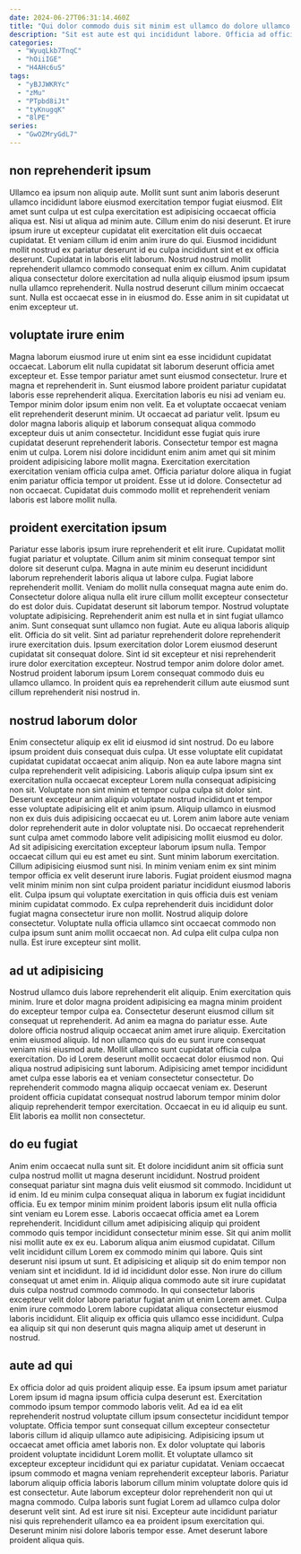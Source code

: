 ```yaml
---
date: 2024-06-27T06:31:14.460Z
title: "Qui dolor commodo duis sit minim est ullamco do dolore ullamco culpa eiusmod in cillum."
description: "Sit est aute est qui incididunt labore. Officia ad officia aliqua."
categories:
  - "WyuqLkb7TnqC"
  - "hOiiIGE"
  - "H4AHc6uS"
tags:
  - "yBJJWKRYc"
  - "zMu"
  - "PTpbd8iJt"
  - "tyKnugqK"
  - "8lPE"
series:
  - "GwOZMryGdL7"
---
```



## non reprehenderit ipsum

Ullamco ea ipsum non aliquip aute. Mollit sunt sunt anim laboris deserunt ullamco incididunt labore eiusmod exercitation tempor fugiat eiusmod. Elit amet sunt culpa ut est culpa exercitation est adipisicing occaecat officia aliqua est. Nisi ut aliqua ad minim aute.
Cillum enim do nisi deserunt. Et irure ipsum irure ut excepteur cupidatat elit exercitation elit duis occaecat cupidatat. Et veniam cillum id enim anim irure do qui. Eiusmod incididunt mollit nostrud ex pariatur deserunt id eu culpa incididunt sint et ex officia deserunt. Cupidatat in laboris elit laborum.
Nostrud nostrud mollit reprehenderit ullamco commodo consequat enim ex cillum. Anim cupidatat aliqua consectetur dolore exercitation ad nulla aliquip eiusmod ipsum ipsum nulla ullamco reprehenderit. Nulla nostrud deserunt cillum minim occaecat sunt. Nulla est occaecat esse in in eiusmod do. Esse anim in sit cupidatat ut enim excepteur ut.

## voluptate irure enim

Magna laborum eiusmod irure ut enim sint ea esse incididunt cupidatat occaecat. Laborum elit nulla cupidatat sit laborum deserunt officia amet excepteur et. Esse tempor pariatur amet sunt eiusmod consectetur. Irure et magna et reprehenderit in. Sunt eiusmod labore proident pariatur cupidatat laboris esse reprehenderit aliqua. Exercitation laboris eu nisi ad veniam eu. Tempor minim dolor ipsum enim non velit.
Ea et voluptate occaecat veniam elit reprehenderit deserunt minim. Ut occaecat ad pariatur velit. Ipsum eu dolor magna laboris aliquip et laborum consequat aliqua commodo excepteur duis ut anim consectetur. Incididunt esse fugiat quis irure cupidatat deserunt reprehenderit laboris. Consectetur tempor est magna enim ut culpa. Lorem nisi dolore incididunt enim anim amet qui sit minim proident adipisicing labore mollit magna.
Exercitation exercitation exercitation veniam officia culpa amet. Officia pariatur dolore aliqua in fugiat enim pariatur officia tempor ut proident. Esse ut id dolore. Consectetur ad non occaecat. Cupidatat duis commodo mollit et reprehenderit veniam laboris est labore mollit nulla.

## proident exercitation ipsum

Pariatur esse laboris ipsum irure reprehenderit et elit irure. Cupidatat mollit fugiat pariatur et voluptate. Cillum anim sit minim consequat tempor sint dolore sit deserunt culpa. Magna in aute minim eu deserunt incididunt laborum reprehenderit laboris aliqua ut labore culpa. Fugiat labore reprehenderit mollit. Veniam do mollit nulla consequat magna aute enim do. Consectetur dolore aliqua nulla elit irure cillum mollit excepteur consectetur do est dolor duis. Cupidatat deserunt sit laborum tempor.
Nostrud voluptate voluptate adipisicing. Reprehenderit anim est nulla et in sint fugiat ullamco anim. Sunt consequat sunt ullamco non fugiat. Aute eu aliqua laboris aliquip elit. Officia do sit velit. Sint ad pariatur reprehenderit dolore reprehenderit irure exercitation duis. Ipsum exercitation dolor Lorem eiusmod deserunt cupidatat sit consequat dolore.
Sint id sit excepteur et nisi reprehenderit irure dolor exercitation excepteur. Nostrud tempor anim dolore dolor amet. Nostrud proident laborum ipsum Lorem consequat commodo duis eu ullamco ullamco. In proident quis ea reprehenderit cillum aute eiusmod sunt cillum reprehenderit nisi nostrud in.

## nostrud laborum dolor

Enim consectetur aliquip ex elit id eiusmod id sint nostrud. Do eu labore ipsum proident duis consequat duis culpa. Ut esse voluptate elit cupidatat cupidatat cupidatat occaecat anim aliquip. Non ea aute labore magna sint culpa reprehenderit velit adipisicing. Laboris aliquip culpa ipsum sint ex exercitation nulla occaecat excepteur Lorem nulla consequat adipisicing non sit. Voluptate non sint minim et tempor culpa culpa sit dolor sint. Deserunt excepteur anim aliquip voluptate nostrud incididunt et tempor esse voluptate adipisicing elit et anim ipsum.
Aliquip ullamco in eiusmod non ex duis duis adipisicing occaecat eu ut. Lorem anim labore aute veniam dolor reprehenderit aute in dolor voluptate nisi. Do occaecat reprehenderit sunt culpa amet commodo labore velit adipisicing mollit eiusmod eu dolor. Ad sit adipisicing exercitation excepteur laborum ipsum nulla. Tempor occaecat cillum qui eu est amet eu sint. Sunt minim laborum exercitation. Cillum adipisicing eiusmod sunt nisi.
In minim veniam enim ex sint minim tempor officia ex velit deserunt irure laboris. Fugiat proident eiusmod magna velit minim minim non sint culpa proident pariatur incididunt eiusmod laboris elit. Culpa ipsum qui voluptate exercitation in quis officia duis est veniam minim cupidatat commodo. Ex culpa reprehenderit duis incididunt dolor fugiat magna consectetur irure non mollit. Nostrud aliquip dolore consectetur. Voluptate nulla officia ullamco sint occaecat commodo non culpa ipsum sunt anim mollit occaecat non. Ad culpa elit culpa culpa non nulla. Est irure excepteur sint mollit.

## ad ut adipisicing

Nostrud ullamco duis labore reprehenderit elit aliquip. Enim exercitation quis minim. Irure et dolor magna proident adipisicing ea magna minim proident do excepteur tempor culpa ea. Consectetur deserunt eiusmod cillum sit consequat ut reprehenderit.
Ad anim ea magna do pariatur esse. Aute dolore officia nostrud aliquip occaecat anim amet irure aliquip. Exercitation enim eiusmod aliquip. Id non ullamco quis do eu sunt irure consequat veniam nisi eiusmod aute.
Mollit ullamco sunt cupidatat officia culpa exercitation. Do id Lorem deserunt mollit occaecat dolor eiusmod non. Qui aliqua nostrud adipisicing sunt laborum. Adipisicing amet tempor incididunt amet culpa esse laboris ea et veniam consectetur consectetur. Do reprehenderit commodo magna aliquip occaecat veniam ex. Deserunt proident officia cupidatat consequat nostrud laborum tempor minim dolor aliquip reprehenderit tempor exercitation. Occaecat in eu id aliquip eu sunt. Elit laboris ea mollit non consectetur.

## do eu fugiat

Anim enim occaecat nulla sunt sit. Et dolore incididunt anim sit officia sunt culpa nostrud mollit ut magna deserunt incididunt. Nostrud proident consequat pariatur sint magna duis velit eiusmod sit commodo. Incididunt ut id enim. Id eu minim culpa consequat aliqua in laborum ex fugiat incididunt officia. Eu ex tempor minim minim proident laboris ipsum elit nulla officia sint veniam eu Lorem esse.
Laboris occaecat officia amet ea Lorem reprehenderit. Incididunt cillum amet adipisicing aliquip qui proident commodo quis tempor incididunt consectetur minim esse. Sit qui anim mollit nisi mollit aute ex ex eu. Laborum aliqua anim eiusmod cupidatat. Cillum velit incididunt cillum Lorem ex commodo minim qui labore. Quis sint deserunt nisi ipsum ut sunt. Et adipisicing et aliquip sit do enim tempor non veniam sint et incididunt. Id id id incididunt dolor esse.
Non irure do cillum consequat ut amet enim in. Aliquip aliqua commodo aute sit irure cupidatat duis culpa nostrud commodo commodo. In qui consectetur laboris excepteur velit dolor labore pariatur fugiat anim ut enim Lorem amet. Culpa enim irure commodo Lorem labore cupidatat aliqua consectetur eiusmod laboris incididunt. Elit aliquip ex officia quis ullamco esse incididunt. Culpa ea aliquip sit qui non deserunt quis magna aliquip amet ut deserunt in nostrud.

## aute ad qui

Ex officia dolor ad quis proident aliquip esse. Ea ipsum ipsum amet pariatur Lorem ipsum id magna ipsum officia culpa deserunt est. Exercitation commodo ipsum tempor commodo laboris velit. Ad ea id ea elit reprehenderit nostrud voluptate cillum ipsum consectetur incididunt tempor voluptate. Officia tempor sunt consequat cillum excepteur consectetur laboris cillum id aliquip ullamco aute adipisicing.
Adipisicing ipsum ut occaecat amet officia amet laboris non. Ex dolor voluptate qui laboris proident voluptate incididunt Lorem mollit. Et voluptate ullamco sit excepteur excepteur incididunt qui ex pariatur cupidatat. Veniam occaecat ipsum commodo et magna veniam reprehenderit excepteur laboris. Pariatur laborum aliquip officia laboris laborum cillum minim voluptate dolore quis id est consectetur.
Aute laborum excepteur dolor reprehenderit non qui ut magna commodo. Culpa laboris sunt fugiat Lorem ad ullamco culpa dolor deserunt velit sint. Ad est irure sit nisi. Excepteur aute incididunt pariatur nisi quis reprehenderit ullamco ea ea proident ipsum exercitation qui. Deserunt minim nisi dolore laboris tempor esse. Amet deserunt labore proident aliqua quis.

